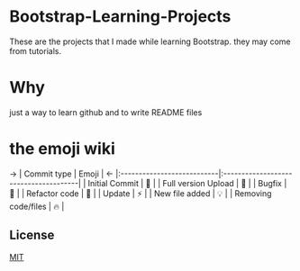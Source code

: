 # Bootstrap-Learning-Projects
These are the projects that I made while learning Bootstrap. they may come from tutorials.
# Why
just a way to learn github and to write README files 
# the emoji wiki

 ->   | Commit type	             | Emoji                                 | <-
    |:---------------------------|:--------------------------------------|
    | Initial Commit             | :tada:                                |
    | Full version Upload        | :bookmark:                            |
    | Bugfix                     | :bug:                                 |
    | Refactor code              | :hammer:                              |
    | Update                     | :zap:                                 |
    | New file added             | :bulb:                                |
    | Removing code/files        | :fire:                                |

## License
[MIT](https://choosealicense.com/licenses/mit/)
